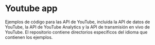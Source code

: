 Youtube app 
===========

Ejemplos de código para las API de YouTube, incluida la API de datos de YouTube, la API de YouTube Analytics y la API de transmisión en vivo de YouTube. El repositorio contiene directorios específicos del idioma que contienen los ejemplos.



